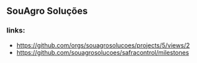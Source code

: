 ## SouAgro Soluções

### links:

- https://github.com/orgs/souagrosolucoes/projects/5/views/2
- https://github.com/souagrosolucoes/safracontrol/milestones
